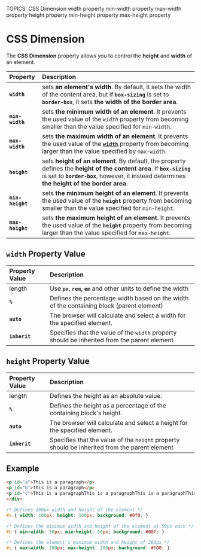 TOPICS: CSS Dimension
        width property
        min-width property
        max-width property
        height property
        min-height property
        max-height property

# CSS Dimension

The **CSS Dimension** property allows you to control the **height** and **width** of an element.

| Property | Description |
| :--- | :--- |
| **`width`**| sets **an element's width**. By default, it sets the width of the content area, but if **`box-sizing`** is set to **`border-box`**, it sets **the width of the border area**. |
| **`min-width`** | sets **the minimum width of an element**. It prevents the used value of the *`width`* property from becoming smaller than the value specified for `min-width`. |
| **`max-width`** | sets **the maximum width of an element**. It prevents the used value of the [**`width`**](/en/webfrontend/width) property from becoming larger than the value specified by `max-width`. |
| **`height`** | sets **height of an element**. By default, the property defines the **height of the content area**. If **`box-sizing`** is set to **`border-box`**, however, it instead determines **the height of the border area**. |
| **`min-height`** | sets **the minimum height of an element**. It prevents the used value of the **`height`** property from becoming smaller than the value specified for `min-height`. |
| **`max-height`** | sets **the maximum height of an element**. It prevents the used value of the **`height`** property from becoming larger than the value specified for `max-height`. |

## `width` Property Value

| Property Value | Description |
| :--- | :--- |
| length | Use **`px`**, **`rem`**, **`em`** and other units to define the width |
| **`%`** | Defines the percentage width based on the width of the containing block (parent element) |
| **`auto`** | The browser will calculate and select a width for the specified element. |
| **`inherit`** | Specifies that the value of the `width` property should be inherited from the parent element |

## `height` Property Value

| Property Value | Description |
| :--- | :--- |
| length | Defines the height as an absolute value. |
| **`%`** | Defines the height as a percentage of the containing block's height. |
| **`auto`** | The browser will calculate and select a height for the specified element. |
| **`inherit`** | Specifies that the value of the `height` property should be inherited from the parent element |

## Example

```html
<p id="a">This is a paragraph</p>
<p id="b">This is a paragraph</p>
<p id="c">This is a paragraphThis is a paragraphThis is a paragraphThis is a paragraphThis is a paragraphThis is a paragraphThis is a paragraphThis is a paragraph</p>
</div>
```

```css
/* Defines 100px width and height of the element */
#a { width: 100px; height: 100px; background: #0f0; }

/* Defines the minimum width and height of the element at 50px each */
#b { min-width: 50px; min-height: 50px; background: #00f; }

/* Defines the element's maximum width and height of 200px */
#c { max-width: 200px; max-height: 200px; background: #f00; }
```
